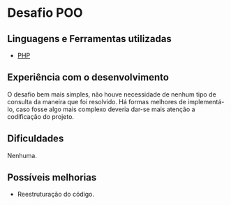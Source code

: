 
# Desafio POO


## Linguagens e Ferramentas utilizadas

 - [PHP](https://www.php.net/)



## Experiência com o desenvolvimento

O desafio bem mais simples, não houve necessidade de nenhum tipo de consulta da maneira que foi resolvido. Há formas melhores de implementá-lo, caso fosse algo mais complexo deveria dar-se mais atenção a codificação do projeto.


## Dificuldades

Nenhuma.



## Possíveis melhorias
- Reestruturação do código.